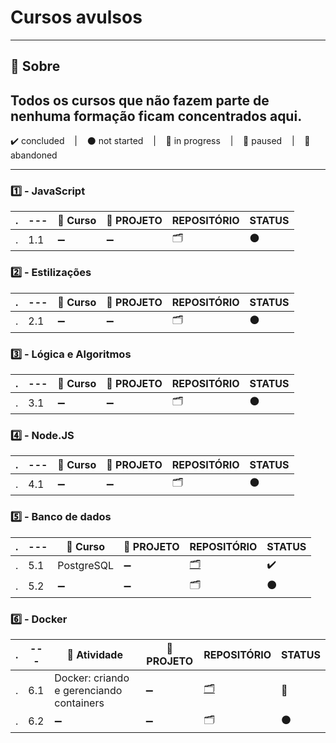 # Cursos avulsos

---

## 📌 Sobre
  Todos os cursos que não fazem parte de nenhuma formação ficam concentrados aqui.
---

<p>
  ✔️ concluded &nbsp;&nbsp;&nbsp;|&nbsp;&nbsp;&nbsp;
  ⚫ not started &nbsp;&nbsp;&nbsp;|&nbsp;&nbsp;&nbsp;
  🔵 in progress &nbsp;&nbsp;&nbsp;|&nbsp;&nbsp;&nbsp;
  🔶 paused &nbsp;&nbsp;&nbsp;|&nbsp;&nbsp;&nbsp;
  🔴 abandoned 
</p>

---

### 1️⃣ - JavaScript
| . | --- | 📘 Curso | 🔗 PROJETO | REPOSITÓRIO | STATUS |
| --- | --- | --- | --- | --- | --- |
| . | 1.1 | ➖ | ➖ | 🗂️ | ⚫ |


### 2️⃣ - Estilizações
| . | --- | 📘 Curso | 🔗 PROJETO | REPOSITÓRIO | STATUS |
| --- | --- | --- | --- | --- | --- |
| . | 2.1 | ➖ | ➖ | 🗂️ | ⚫ |


### 3️⃣ - Lógica e Algoritmos
| . | --- | 📘 Curso | 🔗 PROJETO | REPOSITÓRIO | STATUS |
| --- | --- | --- | --- | --- | --- |
| . | 3.1 | ➖ | ➖ | 🗂️ | ⚫ |


### 4️⃣ - Node.JS
| . | --- | 📘 Curso | 🔗 PROJETO | REPOSITÓRIO | STATUS |
| --- | --- | --- | --- | --- | --- |
| . | 4.1 | ➖ | ➖ | 🗂️ | ⚫ |

### 5️⃣ - Banco de dados
| . | --- | 📘 Curso | 🔗 PROJETO | REPOSITÓRIO | STATUS |
| --- | --- | --- | --- | --- | --- |
| . | 5.1 | PostgreSQL | ➖ | [🗂️](../Cursos_Avulsos/PostgreSQL/) | ✔️ |
| . | 5.2 | ➖ | ➖ | 🗂️ | ⚫ |

### 6️⃣ - Docker

| . | --- | 📘 Atividade | 🔗 PROJETO | REPOSITÓRIO | STATUS |
| --- | --- | --- | --- | --- | --- |
| . | 6.1 | Docker: criando e gerenciando containers | ➖ | [🗂️](./Docker_criando_gerenciando_containers/) | 🔵 |
| . | 6.2 | ➖ | ➖ | 🗂️ | ⚫ |


